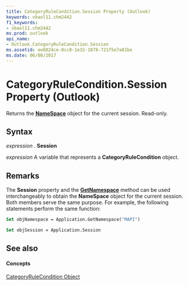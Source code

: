 ```yaml
---
title: CategoryRuleCondition.Session Property (Outlook)
keywords: vbaol11.chm2442
f1_keywords:
- vbaol11.chm2442
ms.prod: outlook
api_name:
- Outlook.CategoryRuleCondition.Session
ms.assetid: ee8824ce-0cc8-1e32-1878-721f5e7a81be
ms.date: 06/08/2017
---
```



# CategoryRuleCondition.Session Property (Outlook)

Returns the  **[NameSpace](Outlook.NameSpace.md)** object for the current session. Read-only.


## Syntax

 _expression_ . **Session**

 _expression_ A variable that represents a **CategoryRuleCondition** object.


## Remarks

The  **Session** property and the **[GetNamespace](Outlook.Application.GetNamespace.md)** method can be used interchangeably to obtain the **NameSpace** object for the current session. Both members serve the same purpose. For example, the following statements perform the same function:


```vb
Set objNamespace = Application.GetNamespace("MAPI") 
```


```vb
Set objSession = Application.Session
```


## See also


#### Concepts


[CategoryRuleCondition Object](Outlook.CategoryRuleCondition.md)

